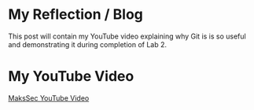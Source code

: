# My Reflection / Blog
This post will contain my YouTube video explaining why Git is is so useful and demonstrating it during completion of Lab 2.

# My YouTube Video
[MaksSec YouTube Video](https://www.youtube.com/watch?v=UxDlU3EtQD8&feature=youtu.be)
